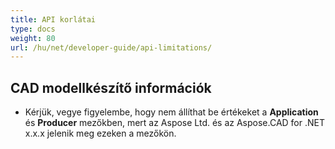 ```yaml
---
title: API korlátai
type: docs
weight: 80
url: /hu/net/developer-guide/api-limitations/
---
```


## **CAD modellkészítő információk**
- Kérjük, vegye figyelembe, hogy nem állíthat be értékeket a **Application** és **Producer** mezőkben, mert az Aspose Ltd. és az Aspose.CAD for .NET x.x.x jelenik meg ezeken a mezőkön.
